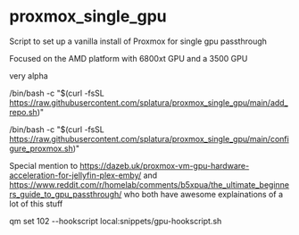 # proxmox_single_gpu
Script to set up a vanilla install of Proxmox for single gpu passthrough

Focused on the AMD platform with 6800xt GPU and a 3500 GPU

very alpha

/bin/bash -c "$(curl -fsSL https://raw.githubusercontent.com/splatura/proxmox_single_gpu/main/add_repo.sh)"

/bin/bash -c "$(curl -fsSL https://raw.githubusercontent.com/splatura/proxmox_single_gpu/main/configure_proxmox.sh)"

Special mention to https://dazeb.uk/proxmox-vm-gpu-hardware-acceleration-for-jellyfin-plex-emby/ and https://www.reddit.com/r/homelab/comments/b5xpua/the_ultimate_beginners_guide_to_gpu_passthrough/ who both have awesome explainations of a lot of this stuff

qm set 102 --hookscript local:snippets/gpu-hookscript.sh
